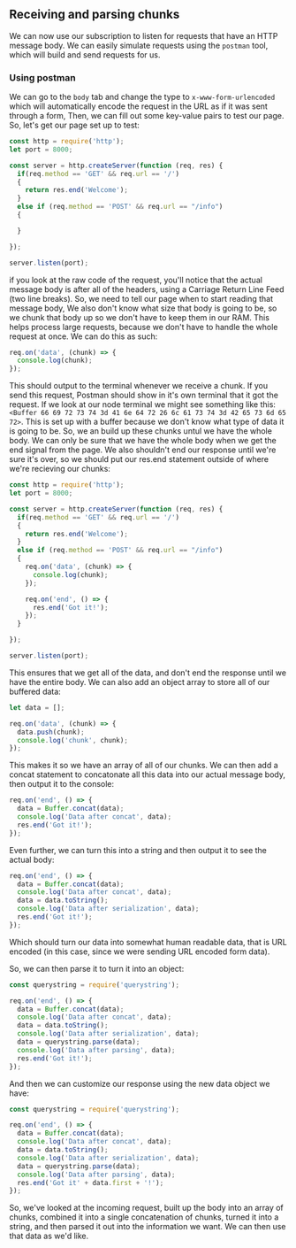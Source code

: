 ## Receiving and parsing chunks

We can now use our subscription to listen for requests that have an HTTP message body. We can easily simulate requests using the `postman` tool, which will build and send requests for us.

### Using postman

We can go to the `body` tab and change the type to `x-www-form-urlencoded` which will automatically encode the request in the URL as if it was sent through a form, Then, we can fill out some key-value pairs to test our page. So, let's get our page set up to test:

```javascript
const http = require('http');
let port = 8000;

const server = http.createServer(function (req, res) {
  if(req.method == 'GET' && req.url == '/')
  {
    return res.end('Welcome');
  }
  else if (req.method == 'POST' && req.url == "/info")
  {

  }

});

server.listen(port);
```
if you look at the raw code of the request, you'll notice that the actual message body is after all of the headers, using a Carriage Return Line Feed (two line breaks). So, we need to tell our page when to start reading that message body, We also don't know what size that body is going to be, so we chunk that body up so we don't have to keep them in our RAM. This helps process large requests, because we don't have to handle the whole request at once. We can do this as such:

```javascript
req.on('data', (chunk) => {
  console.log(chunk);
});
```

This should output to the terminal whenever we receive a chunk. If you send this request, Postman should show in it's own terminal that it got the request. If we look at our node terminal we might see something like this:
`<Buffer 66 69 72 73 74 3d 41 6e 64 72 26 6c 61 73 74 3d 42 65 73 6d 65 72>`. This is set up with a buffer because we don't know what type of data it is going to be. So, we an build up these chunks untul we have the whole body. We can only be sure that we have the whole body when we get the end signal from the page. We also shouldn't end our response until we're sure it's over, so we should put our res.end statement outside of where we're recieving our chunks:

```javascript
const http = require('http');
let port = 8000;

const server = http.createServer(function (req, res) {
  if(req.method == 'GET' && req.url == '/')
  {
    return res.end('Welcome');
  }
  else if (req.method == 'POST' && req.url == "/info")
  {
    req.on('data', (chunk) => {
      console.log(chunk);
    });

    req.on('end', () => {
      res.end('Got it!');
    });
  }

});

server.listen(port);
```
This ensures that we get all of the data, and don't end the response until we have the entire body. We can also add an object array to store all of our buffered data:
```javascript
let data = [];

req.on('data', (chunk) => {
  data.push(chunk);
  console.log('chunk', chunk);
});
```
This makes it so we have an array of all of our chunks. We can then add a concat statement to concatonate all this data into our actual message body, then output it to the console:
```javascript
req.on('end', () => {
  data = Buffer.concat(data);
  console.log('Data after concat', data);
  res.end('Got it!');
});
```
Even further, we can turn this into a string and then output it to see the actual body:
```javascript
req.on('end', () => {
  data = Buffer.concat(data);
  console.log('Data after concat', data);
  data = data.toString();
  console.log('Data after serialization', data);
  res.end('Got it!');
});
```
Which should turn our data into somewhat human readable data, that is URL encoded (in this case, since we were sending URL encoded form data).

So, we can then parse it to turn it into an object:

```javascript
const querystring = require('querystring');

req.on('end', () => {
  data = Buffer.concat(data);
  console.log('Data after concat', data);
  data = data.toString();
  console.log('Data after serialization', data);
  data = querystring.parse(data);
  console.log('Data after parsing', data);
  res.end('Got it!');
});
```
And then we can customize our response using the new data object we have:
```javascript
const querystring = require('querystring');

req.on('end', () => {
  data = Buffer.concat(data);
  console.log('Data after concat', data);
  data = data.toString();
  console.log('Data after serialization', data);
  data = querystring.parse(data);
  console.log('Data after parsing', data);
  res.end('Got it' + data.first + '!');
});
```
So, we've looked at the incoming request, built up the body into an array of chunks, combined it into a single concatenation of chunks, turned it into a string, and then parsed it out into the information we want. We can then use that data as we'd like.
